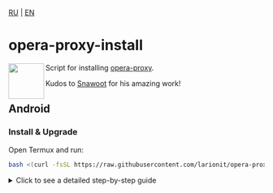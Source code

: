 [RU] | [EN]

[RU]: https://github.com/larionit/opera-proxy-install/blob/dev/ru/README.md
[EN]: https://github.com/larionit/opera-proxy-install/blob/dev/README.md

# opera-proxy-install

<img align="left" width="70" height="70" src="https://github.com/user-attachments/assets/807b0ca2-151b-4a51-bf94-2b05d1d3b21c">

Script for installing [opera-proxy](https://github.com/Snawoot/opera-proxy).

Kudos to [Snawoot](https://github.com/Snawoot) for his amazing work!

## Android

### Install & Upgrade

Open Termux and run:

```bash
bash <(curl -fsSL https://raw.githubusercontent.com/larionit/opera-proxy-install/main/opera-proxy-install-android.sh)
```

<details>
  <summary>Click to see a detailed step-by-step guide</summary>

### 1. Preparation

1. Install [Termux](https://termux.dev/) from [Google play](https://play.google.com/store/apps/details?id=com.termux), [F-Droid](https://f-droid.org/en/packages/com.termux/) or [GitHub](https://github.com/termux/termux-app/releases)

2. Install [Adguard](https://adguard.com/en/adguard-android/overview.html) from [Google Play](https://play.google.com/store/apps/details?id=com.adguard.android.contentblocker) or [GitHub](https://github.com/AdguardTeam/AdguardForAndroid/releases)


### 2. Installing and running opera-proxy

1. Open Termux and run this command:

```bash
bash <(curl -fsSL https://raw.githubusercontent.com/larionit/opera-proxy-install/main/opera-proxy-install-android.sh)
```

***Hint:*** *copy, paste and press enter*

2. After successful installation, start the proxy using this command:

```bash
opera-proxy
```

### 3. Setting up routing

1. Open the Adguard app, accept the terms and conditions

2. Go to: *Setings -> Filtering -> Network -> Proxy -> Proxy server ->* ***Add proxy server***

    * Proxy name: `opera-proxy`
    * Proxy type: `HTTP` 
    * Proxy host: `127.0.0.1`
    * Proxy port: `18080`
    * Use FakeDNS: `TRUE`

    Click `Save` and go back to the "**Proxy**" page.

3. In the section: *Setings -> Filtering -> Network -> Proxy ->* ***Apps operating through proxy***

    * Type "*Termux*" in the search box
    * Move the switch to the `OFF` position

4. Go back to: *Setings -> Filtering -> Network ->* ***Proxy***
    
    * Set the switch next to Proxy to `ON`

5. Open the main page of the application and click on the `BIG BUTTON` in the center

Done! You can check the result by going to the website [showmyip.com](https://showmyip.com/)

</details>

